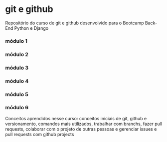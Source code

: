 # git e github
Repositório do curso de git e github desenvolvido para o Bootcamp Back-End Python e Django

### módulo 1
### módulo 2
### módulo 3
### módulo 4
### módulo 5
### módulo 6

Conceitos aprendidos nesse curso: conceitos iniciais de git, github e versionamento, comandos mais utilizados, trabalhar com branchs, fazer pull requests, colaborar com o projeto de outras pessoas e gerenciar issues e pull requests com github projects
